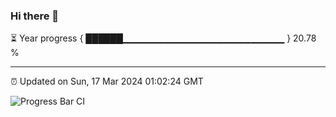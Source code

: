 ### Hi there 👋

⏳ Year progress { ██████▁▁▁▁▁▁▁▁▁▁▁▁▁▁▁▁▁▁▁▁▁▁▁▁ } 20.78 %

---

⏰ Updated on Sun, 17 Mar 2024 01:02:24 GMT

![Progress Bar CI](https://github.com/liununu/liununu/workflows/Progress%20Bar%20CI/badge.svg)
